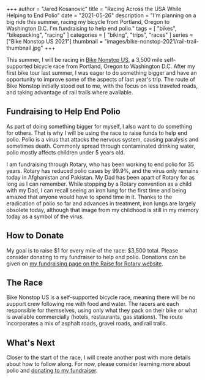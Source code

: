 +++
author = "Jared Kosanovic"
title = "Racing Across the USA While Helping to End Polio"
date = "2021-05-26"
description = "I'm planning on a big ride this summer, racing my bicycle from Portland, Oregon to Washington D.C. I'm fundraising to help end polio."
tags = [
    "bikes",
    "bikepacking",
    "racing"
]
categories = [
    "biking",
    "trips",
    "races"
]
series = ["Bike Nonstop US 2021"]
thumbnail = "images/bike-nonstop-2021/rail-trail-thumbnail.jpg"
+++

This summer, I will be racing in [Bike Nonstop US](https://bikenonstop.com/), a 3,500 mile self-supported bicycle race from Portland, Oregon to Washington D.C.
After my first bike tour last summer, I was eager to do something bigger and have an opportunity to improve some of the aspects of last year's trip.
The route of Bike Nonstop initially stood out to me, with the focus on less traveled roads, and taking advantage of rail trails where available.

## Fundraising to Help End Polio

As part of doing something bigger for myself, I also want to do something for others.
That is why I will be using the race to raise funds to help end polio.
Polio is a virus that attacks the nervous system, causing paralysis and sometimes death.
Commonly spread through contaminated drinking water, polio mostly affects children under 5 years old.

I am fundraising through Rotary, who has been working to end polio for 35 years.
Rotary has reduced polio cases by 99.9%, and the virus only remains today in Afghanistan and Pakistan.
My Dad has been apart of Rotary for as long as I can remember.
While stopping by a Rotary convention as a child with my Dad, I can recall seeing an iron lung for the first time and being amazed that anyone would have to spend time in it.
Thanks to the eradication of polio so far and advances in treatment, iron lungs are largely obsolete today, although that image from my childhood is still in my memory today as a symbol of the virus.

## How to Donate

My goal is to raise $1 for every mile of the race: $3,500 total.
Please consider donating to my fundraiser to help end polio.
Donations can be given on [my fundraising page on the Raise for Rotary website](https://raise.rotary.org/jaredkosanovic/challenge).

## The Race

Bike Nonstop US is a self-supported bicycle race, meaning there will be no support crew following me with food and water.
The racers are each responsible for themselves, using only what they pack on their bike or what is available commercially (hotels, restaurants, gas stations).
The route incorporates a mix of asphalt roads, gravel roads, and rail trails.

## What's Next

Closer to the start of the race, I will create another post with more details about how to follow along.
For now, please consider learning more about polio and [donating to my fundraiser](https://raise.rotary.org/jaredkosanovic/challenge).

